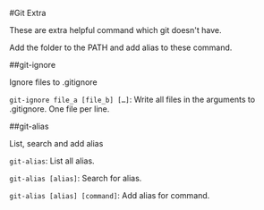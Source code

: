 #Git Extra

These are extra helpful command which git doesn't have.

Add the folder to the PATH and add alias to these command.

##git-ignore

Ignore files to .gitignore

`git-ignore file_a [file_b] […]`: Write all files in the arguments to .gitignore. One file per line.

##git-alias

List, search and add alias

`git-alias`: List all alias.

`git-alias [alias]`: Search for alias.

`git-alias [alias] [command]`: Add alias for command.
